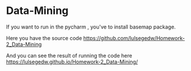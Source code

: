 # Data-Mining

If you want to run in the pycharm , you've to install basemap package. 

Here you have the source code
https://github.com/lulsegedw/Homework-2_Data-Mining

And you can see the result of running the code here
https://lulsegedw.github.io/Homework-2_Data-Mining/
